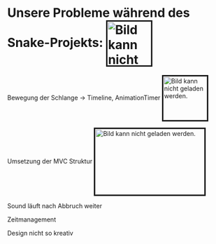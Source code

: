 <h1> Unsere Probleme während des Snake-Projekts:   
<img src="https://cdn-icons-png.flaticon.com/512/150/150409.png" height="100" width="100" alt="Bild kann nicht geladen werden." border="3" align="center"></h1>





<p> Bewegung der Schlange -> Timeline, AnimationTimer  <img src="https://rembound.com/files/creating-a-snake-game-tutorial-with-html5/snake.png" height="100" width="100" alt="Bild kann nicht geladen werden." border="3" align="center"></h1>
</p> 
<p> Umsetzung der MVC Struktur  <img src="https://miro.medium.com/max/884/1*yrAnC64Mq_7DuhRQWkbUmQ.png" height="150" width="250" alt="Bild kann nicht geladen werden." border="3" align="center"></h1>
 </p> 
<p> Sound läuft nach Abbruch weiter</p> 
<p> Zeitmanagement</p> 
<p> Design nicht so kreativ </p> 

